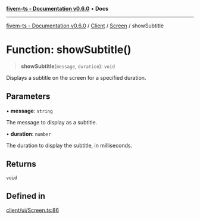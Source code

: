 [**fivem-ts - Documentation v0.6.0**](../../../../../README.md) • **Docs**

***

[fivem-ts - Documentation v0.6.0](../../../../../README.md) / [Client](../../../README.md) / [Screen](../README.md) / showSubtitle

# Function: showSubtitle()

> **showSubtitle**(`message`, `duration`): `void`

Displays a subtitle on the screen for a specified duration.

## Parameters

• **message**: `string`

The message to display as a subtitle.

• **duration**: `number`

The duration to display the subtitle, in milliseconds.

## Returns

`void`

## Defined in

[client/ui/Screen.ts:86](https://github.com/Purpose-Dev/fivem-ts/blob/main/src/client/ui/Screen.ts#L86)
